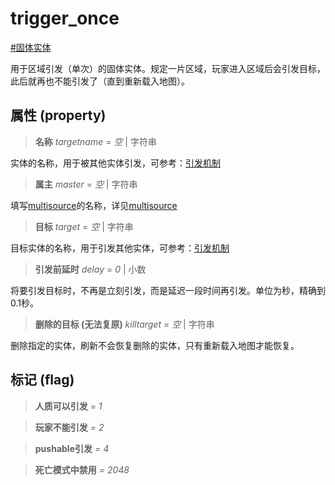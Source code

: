 # trigger_once
[#固体实体](wiki/solid_entity)

用于区域引发（单次）的固体实体。规定一片区域，玩家进入区域后会引发目标，此后就再也不能引发了（直到重新载入地图）。

## 属性 (property)
> **名称** *targetname* = *空* | 字符串

实体的名称，用于被其他实体引发，可参考：[引发机制](wiki/trigger)

> **属主** *master* = *空* | 字符串

填写[multisource](wiki/entity/multisource)的名称，详见[multisource](wiki/entity/multisource)

> **目标** *target* = *空* | 字符串

目标实体的名称，用于引发其他实体，可参考：[引发机制](wiki/trigger)

> **引发前延时** *delay* = *0* | 小数

将要引发目标时，不再是立刻引发，而是延迟一段时间再引发。单位为秒，精确到0.1秒。

> **删除的目标 (无法复原)** *killtarget* = *空* | 字符串

删除指定的实体，刷新不会恢复删除的实体，只有重新载入地图才能恢复。

## 标记 (flag)
> **人质可以引发** *= 1*

> **玩家不能引发** *= 2*

> **pushable引发** *= 4*

> **死亡模式中禁用** *= 2048*

